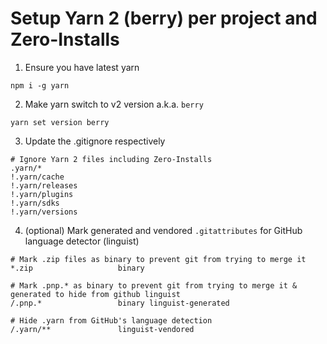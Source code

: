 # Setup Yarn 2 (berry) per project and Zero-Installs


1. Ensure you have latest yarn

```
npm i -g yarn
```

2. Make yarn switch to v2 version a.k.a. `berry`

```
yarn set version berry
```

3. Update the .gitignore respectively

```
# Ignore Yarn 2 files including Zero-Installs
.yarn/*
!.yarn/cache
!.yarn/releases
!.yarn/plugins
!.yarn/sdks
!.yarn/versions
```

4. (optional) Mark generated and vendored `.gitattributes` for GitHub language detector (linguist)

```
# Mark .zip files as binary to prevent git from trying to merge it
*.zip                   binary

# Mark .pnp.* as binary to prevent git from trying to merge it & generated to hide from github linguist
/.pnp.*                 binary linguist-generated

# Hide .yarn from GitHub's language detection
/.yarn/**               linguist-vendored
```
